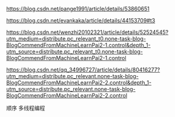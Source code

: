 https://blog.csdn.net/pange1991/article/details/53860651

https://blog.csdn.net/evankaka/article/details/44153709#t3

https://blog.csdn.net/wenzhi20102321/article/details/52524545?utm_medium=distribute.pc_relevant_t0.none-task-blog-BlogCommendFromMachineLearnPai2-1.control&depth_1-utm_source=distribute.pc_relevant_t0.none-task-blog-BlogCommendFromMachineLearnPai2-1.control

https://blog.csdn.net/qq_34996727/article/details/80416277?utm_medium=distribute.pc_relevant.none-task-blog-BlogCommendFromMachineLearnPai2-2.control&depth_1-utm_source=distribute.pc_relevant.none-task-blog-BlogCommendFromMachineLearnPai2-2.control

顺序
多线程编程
